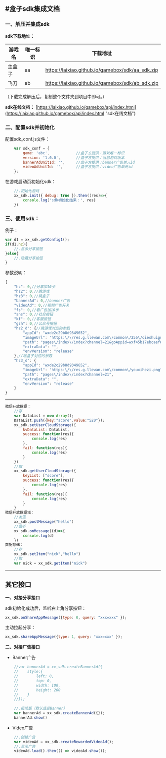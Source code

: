 #盒子sdk集成文档
---------------
                
### **一、解压并集成sdk**

**sdk下载地址：**

| 游戏名  |  唯一标识 |  下载地址  |
| ------------ | ------------ |------------ |
|  主盒子 |  aa |   https://laixiao.github.io/gamebox/sdk/aa_sdk.zip |
|  飞刀   |  ab |  https://laixiao.github.io/gamebox/sdk/ab_sdk.zip   |



（下载完成解压后，复制整个文件夹到项目中即可。）

**sdk在线文档：**
[https://laixiao.github.io/gamebox/api/index.html](https://laixiao.github.io/gamebox/api/index.html "sdk在线文档")
    

### **二、配置sdk并初始化**

配置sdk_conf.js文件：
```javascript
    var sdk_conf = {
        game: 'abc',            //盒子方提供：游戏唯一标识
        version: '1.0.0',       //盒子方提供：当前游戏版本
        bannerAdUnitId: '',     //盒子方提供：banner广告单元id
        videoAdUnitId: '',      //盒子方提供：video广告单元id
    };
```
在游戏启动页初始化sdk：
```javascript
    //.初始化游戏
    xx_sdk.init({ debug: true }).then((res)=>{
        console.log('sdk初始化结果：', res)
    })
```

### **三、使用sdk：**

例子：
```javascript
var d1 = xx_sdk.getConfig1();
if(d1.hz){
    //.显示分享按钮
}else{
    //.隐藏分享按钮
}
```
参数说明：
```javascript
{
    "hz": 0,//分享加10步
    "hz2": 0,//跳游戏
    "hz3": 0,//跳盒子
    "bannerAd": 0,//banner广告
    "videoAd": 0,//视频广告开关
    "fs": 0,//看广告加10步
    "sns": 0,//社交按钮
    "kf": 0,//客服按钮
    "gzh": 0,//公众号按钮
    "hz2_d": {//跳游戏对应的参数
        "appId": "wxde2c29b8d9349652",
        "imageUrl": "https:\/\/res.g.llewan.com\/common\/256\/qieshuiguoicon.png",
        "path": "pages\/index\/index?channel=21&goAppid=wxf45b17ebcaef8085&goPath=QUESTIONsidEQUAL49",
        "extraData": "",
        "envVersion": "release"
    },//跳盒子对应的参数
    "hz3_d": {
        "appId": "wxde2c29b8d9349652",
        "imageUrl": "https:\/\/res.g.llewan.com\/common\/youxihezi.png",
        "path": "pages\/index\/index?channel=21",
        "extraData": "",
        "envVersion": "release"
    }
}
```

---------

```javascript
微信开放数据：
    //存
    var DataList = new Array();
    DataList.push({key:"score",value:"520"});
    xx_sdk.setUserCloudStorage({
        kvDataList: DataList,
        success: function(res){
            console.log(res)
        },
        fail: function(res){
            console.log(res)
        }
    })
    //取
    xx_sdk.getUserCloudStorage({
        keyList: ["score"],
        success: function(res){
            console.log(res)
        },
        fail: function(res){
            console.log(res)
        }
    }
微信开放数据域：
    //发送
    xx_sdk.postMessage("hello")
    //监听
    xx_sdk.onMessage((d)=>{
        console.log(d)
    })
数据存储：
    //存
    xx_sdk.setItem("nick","hello")
    //取
    var nick = xx_sdk.getItem("nick")
```
    
-----

## 其它接口

**一、对接分享接口**
    
sdk初始化成功后，监听右上角分享按钮：
```javascript
xx_sdk.onShareAppMessage({type: 0, query: "xxx=xxx" });
```
主动拉起分享：
```javascript
xx_sdk.shareAppMessage({type: 1, query: "xxx=xxx" });
```
	
**二、对接广告接口**

* Banner广告
```javascript
    //var bannerAd = xx_sdk.createBannerAd({
    //    style:{
    //        left: 0,
    //        top: 0,
    //        width: 100,
    //        height: 200
    //    }
    //});
    
    //.极简版（默认底部Banner）
    var bannerAd = xx_sdk.createBannerAd({});
    bannerAd.show()
```

* Video广告
```javascript
    //.创建广告
    var videoAd = xx_sdk.createRewardedVideoAd();
    //.显示广告
    videoAd.load().then(() => videoAd.show());
```
